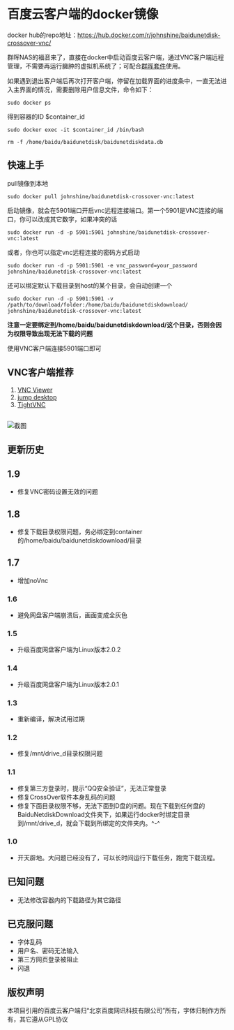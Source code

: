 # 百度云客户端的docker镜像

docker hub的repo地址：https://hub.docker.com/r/johnshine/baidunetdisk-crossover-vnc/

群晖NAS的福音来了，直接在docker中启动百度云客户端，通过VNC客户端远程管理，不需要再运行臃肿的虚拟机系统了；可配合[群晖套件](https://github.com/john-shine/synology-baiduNetdisk-package)使用。

如果遇到退出客户端后再次打开客户端，停留在加载界面的进度条中，一直无法进入主界面的情况，需要删除用户信息文件，命令如下：

`sudo docker ps`

得到容器的ID $container_id

`sudo docker exec -it $container_id /bin/bash`

`rm -f /home/baidu/baidunetdisk/baidunetdiskdata.db`


## 快速上手

pull镜像到本地

`sudo docker pull johnshine/baidunetdisk-crossover-vnc:latest`

启动镜像，就会在5901端口开启vnc远程连接端口。第一个5901是VNC连接的端口，你可以改成其它数字，如果冲突的话

`sudo docker run -d -p 5901:5901 johnshine/baidunetdisk-crossover-vnc:latest`

或者，你也可以指定vnc远程连接的密码方式启动

`sudo docker run -d -p 5901:5901 -e vnc_password=your_password johnshine/baidunetdisk-crossover-vnc:latest`

还可以绑定默认下载目录到host的某个目录，会自动创建一个

`sudo docker run -d -p 5901:5901 -v /path/to/download/folder:/home/baidu/baidunetdiskdownload/ johnshine/baidunetdisk-crossover-vnc:latest`

<b>注意一定要绑定到/home/baidu/baidunetdiskdownload/这个目录，否则会因为权限导致出现无法下载的问题</b>

使用VNC客户端连接5901端口即可

## VNC客户端推荐

1. [VNC Viewer](https://www.realvnc.com/en/connect/download/viewer/windows/)
2. [jump desktop](https://jumpdesktop.com/)
3. [TightVNC](https://github.com/TigerVNC/tigervnc/releases)

##    

![截图](https://raw.githubusercontent.com/john-shine/Docker-CodeWeavers_CrossOver-VNC/master/BaiduNetdisk/screenshot/1.png)

## 更新历史

## 1.9
+ 修复VNC密码设置无效的问题

## 1.8
+ 修复下载目录权限问题，务必绑定到container的/home/baidu/baidunetdiskdownload/目录

## 1.7
+ 增加noVnc

### 1.6
+ 避免网盘客户端崩溃后，画面变成全灰色

### 1.5
+ 升级百度网盘客户端为Linux版本2.0.2

### 1.4
+ 升级百度网盘客户端为Linux版本2.0.1

### 1.3
+ 重新编译，解决试用过期

### 1.2
+ 修复/mnt/drive_d目录权限问题

### 1.1
+ 修复第三方登录时，提示“QQ安全验证”，无法正常登录
+ 修复CrossOver软件本身乱码的问题
+ 修复下面目录权限不够，无法下面到D盘的问题。现在下载到任何盘的BaiduNetdiskDownload文件夹下，如果运行docker时绑定目录到/mnt/drive_d，就会下载到所绑定的文件夹内。^-^

### 1.0
+ 开天辟地。大问题已经没有了，可以长时间运行下载任务，跑完下载流程。

## 已知问题

+ 无法修改容器内的下载路径为其它路径

## 已克服问题

+ 字体乱码
+ 用户名、密码无法输入
+ 第三方网页登录被阻止
+ 闪退

## 版权声明

本项目引用的百度云客户端归“北京百度网讯科技有限公司”所有，字体归制作方所有，其它遵从GPL协议
